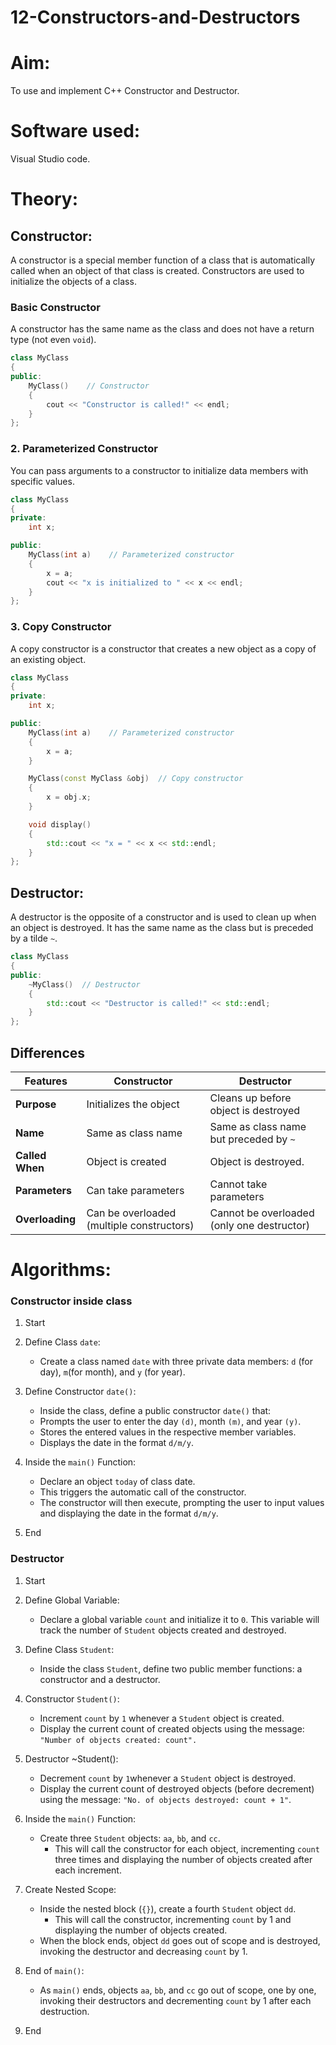 # 12-Constructors-and-Destructors
# Aim:
To use and implement C++ Constructor and Destructor.
# Software used:
Visual Studio code.
# Theory:
## Constructor:
A constructor is a special member function of a class that is automatically called when an object of that class is created. Constructors are used to initialize the objects of a class.
### Basic Constructor
A constructor has the same name as the class and does not have a return type (not even `void`).
```cpp
class MyClass
{
public:
    MyClass()    // Constructor
    { 
        cout << "Constructor is called!" << endl;
    }
};
```
### 2. Parameterized Constructor
You can pass arguments to a constructor to initialize data members with specific values.
```cpp
class MyClass
{
private:
    int x;

public:
    MyClass(int a)    // Parameterized constructor
    {  
        x = a;
        cout << "x is initialized to " << x << endl;
    }
};
```
### 3. Copy Constructor
A copy constructor is a constructor that creates a new object as a copy of an existing object.
```cpp
class MyClass
{
private:
    int x;

public:
    MyClass(int a)    // Parameterized constructor
    {  
        x = a;
    }

    MyClass(const MyClass &obj)  // Copy constructor
    {  
        x = obj.x;
    }

    void display()
    {
        std::cout << "x = " << x << std::endl;
    }
};
```
## Destructor:
A destructor is the opposite of a constructor and is used to clean up when an object is destroyed. It has the same name as the class but is preceded by a tilde `~`.
```cpp
class MyClass
{
public:
    ~MyClass()  // Destructor
    {  
        std::cout << "Destructor is called!" << std::endl;
    }
};
```
## Differences
| Features                | Constructor                    | Destructor                     |
|---------------------------|----------------------------------------|--------------------------------------|
| **Purpose**            | Initializes the object	 | Cleans up before object is destroyed |
| **Name**   | Same as class name	 | Same as class name but preceded by `~` |
| **Called When**| Object is created            | Object is destroyed.  |
| **Parameters**        | Can take parameters            | Cannot take parameters            |
| **Overloading**| Can be overloaded (multiple constructors) | Cannot be overloaded (only one destructor) |

# Algorithms:
### Constructor inside class
1) Start

2) Define Class `date`:   
    -  Create a class named `date` with three private data members: `d` (for day), `m`(for month), and `y` (for year).

3) Define Constructor `date()`:   
    - Inside the class, define a public constructor `date()` that:
    - Prompts the user to enter the day `(d)`, month `(m)`, and year `(y)`.
    - Stores the entered values in the respective member variables.
    - Displays the date in the format `d/m/y`.

4) Inside the `main()` Function:   
    - Declare an object `today` of class date.
    - This triggers the automatic call of the constructor.
    - The constructor will then execute, prompting the user to input values and displaying the date in the format `d/m/y`.
5) End

### Destructor
1) Start

2) Define Global Variable:
    - Declare a global variable `count` and initialize it to `0`. This variable will track the number of `Student` objects created and destroyed.

3) Define Class `Student`:
    - Inside the class `Student`, define two public member functions: a constructor and a destructor.

4) Constructor `Student()`:
    - Increment `count` by `1` whenever a `Student` object is created.
    - Display the current count of created objects using the message:
`"Number of objects created: count".`

5) Destructor ~Student():
    - Decrement `count` by `1`whenever a `Student` object is destroyed.
    - Display the current count of destroyed objects (before decrement) using the message:
      `"No. of objects destroyed: count + 1"`.

6) Inside the `main()` Function:
    - Create three `Student` objects: `aa`, `bb`, and `cc`.
      - This will call the constructor for each object, incrementing `count` three times and displaying the number of objects created after each increment.

7) Create Nested Scope:
    - Inside the nested block (`{}`), create a fourth `Student` object `dd`.
      - This will call the constructor, incrementing `count` by 1 and displaying the number of objects created.
    - When the block ends, object `dd` goes out of scope and is destroyed, invoking the destructor and decreasing `count` by 1.

8) End of `main()`:
    - As `main()` ends, objects `aa`, `bb`, and `cc` go out of scope, one by one, invoking their destructors and decrementing `count` by 1 after each destruction.
9) End
